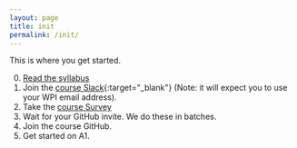 ```yaml
---
layout: page
title: init
permalink: /init/
---
```


This is where you get started.

0. [Read the syllabus](/syl)
1. Join the [course Slack](https://join.slack.com/t/cs573-19s/shared_invite/enQtNTE5NDg4MjAzNjQ4LWJjOTk0YmJiN2VjZWYzYjYwMDc3ODIxZDJjMTlkZTg2ZTI3ZjNkY2M1MjM5MWNkYWNlMDJiOTE2NDViN2M4ZTQ){:target="_blank"} (Note: it will expect you to use your WPI email address).
2. Take the [course Survey](https://goo.gl/forms/iQhm61DYIo77g9Es1)
3. Wait for your GitHub invite. We do these in batches.
4. Join the course GitHub.
5. Get started on A1.
